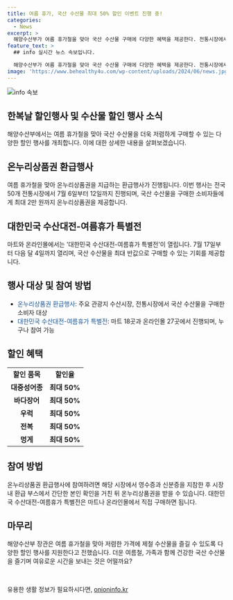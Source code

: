 ```yaml
---
title: 여름 휴가, 국산 수산물 최대 50% 할인 이벤트 진행 중!
categories:
  - News
excerpt: >
  해양수산부가 여름 휴가철을 맞아 국산 수산물 구매에 다양한 혜택을 제공한다. 전통시장에서 온누리상품권 혜택을 받을 수 있으며, 마트와 온라인몰에서는 최대 50%의 할인 혜택이 제공된다. 또한, 대중성어종, 바다장어, 우럭, 전복, 멍게 등의 수산물에 할인 혜택이 적용되며, 자세한 내용은 공식 누리집에서 확인할 수 있다. 해수부 장관은 무더운 여름에 가족과 함께 제철 수산물을 즐기며 휴식을 취하길 바란다. (출처: 정책브리핑 www.korea.kr)
feature_text: >
  ## info 실시간 뉴스 속보입니다.

  해양수산부가 여름 휴가철을 맞아 국산 수산물 구매에 다양한 혜택을 제공한다. 전통시장에서 온누리상품권 혜택을 받을 수 있으며, 마트와 온라인몰에서는 최대 50%의 할인 혜택이 제공된다. 또한, 대중성어종, 바다장어, 우럭, 전복, 멍게 등의 수산물에 할인 혜택이 적용되며, 자세한 내용은 공식 누리집에서 확인할 수 있다. 해수부 장관은 무더운 여름에 가족과 함께 제철 수산물을 즐기며 휴식을 취하길 바란다. (출처: 정책브리핑 www.korea.kr)
image: 'https://www.behealthy4u.com/wp-content/uploads/2024/06/news.jpg'
---
```


<p><img src="https://www.behealthy4u.com/wp-content/uploads/2024/06/news.jpg" alt="info 속보" /></p>

<h2 data-ke-size="size26">한복날 할인행사 및 수산물 할인 행사 소식</h2>

<p data-ke-size="size16">해양수산부에서는 여름 휴가철을 맞아 국산 수산물을 더욱 저렴하게 구매할 수 있는 다양한 할인 행사를 개최합니다. 이에 대한 상세한 내용을 살펴보겠습니다.</p>

<h2 data-ke-size="size24">온누리상품권 환급행사</h2>

<p data-ke-size="size16">여름 휴가철을 맞아 온누리상품권을 지급하는 환급행사가 진행됩니다. 
이번 행사는 전국 50개 전통시장에서 7월 6일부터 12일까지 진행되며, 국산 수산물을 구매한 소비자들에게 최대 2만 원까지 온누리상품권을 제공합니다.</p>

<h2 data-ke-size="size24">대한민국 수산대전-여름휴가 특별전</h2>

<p data-ke-size="size16">마트와 온라인몰에서는 '대한민국 수산대전-여름휴가 특별전'이 열립니다. 7월 17일부터 다음 달 4일까지 열리며, 국산 수산물을 최대 반값으로 구매할 수 있는 기회를 제공합니다.</p>

<h2 data-ke-size="size24">행사 대상 및 참여 방법</h2>

<ul>
  <li><span style="color: #1a5490;">온누리상품권 환급행사</span>: 주요 관광지 수산시장, 전통시장에서 국산 수산물을 구매한 소비자 대상</li>
  <li><span style="color: #1a5490;">대한민국 수산대전-여름휴가 특별전</span>: 마트 18곳과 온라인몰 27곳에서 진행되며, 누구나 참여 가능</li>
</ul>

<h2 data-ke-size="size24">할인 혜택</h2>

<table>
  <tr>
    <td style="text-align: center; height: 17px;"><b>할인 품목</b></td>
    <td style="text-align: center; height: 17px;"><b>할인율</b></td>
  </tr>
  <tr>
    <td style="text-align: center; height: 17px;"><b>대중성어종</b></td>
    <td style="text-align: center; height: 17px;"><b>최대 50%</b></td>
  </tr>
  <tr>
    <td style="text-align: center; height: 17px;"><b>바다장어</b></td>
    <td style="text-align: center; height: 17px;"><b>최대 50%</b></td>
  </tr>
  <tr>
    <td style="text-align: center; height: 17px;"><b>우럭</b></td>
    <td style="text-align: center; height: 17px;"><b>최대 50%</b></td>
  </tr>
  <tr>
    <td style="text-align: center; height: 17px;"><b>전복</b></td>
    <td style="text-align: center; height: 17px;"><b>최대 50%</b></td>
  </tr>
  <tr>
    <td style="text-align: center; height: 17px;"><b>멍게</b></td>
    <td style="text-align: center; height: 17px;"><b>최대 50%</b></td>
  </tr>
</table>

<h2 data-ke-size="size24">참여 방법</h2>

<p data-ke-size="size16">온누리상품권 환급행사에 참여하려면 해당 시장에서 영수증과 신분증을 지참한 후 시장 내 환급 부스에서 간단한 본인 확인을 거친 뒤 온누리상품권을 받을 수 있습니다. 
대한민국 수산대전-여름휴가 특별전은 마트나 온라인몰에서 직접 구매하면 됩니다.</p>

<h2 data-ke-size="size24">마무리</h2>

<p data-ke-size="size16">해양수산부 장관은 여름 휴가철을 맞아 저렴한 가격에 제철 수산물을 즐길 수 있도록 다양한 할인 행사를 지원한다고 전했습니다. 
더운 여름철, 가족과 함께 건강한 국산 수산물을 즐기며 여유로운 시간을 보내는 것은 어떨까요?</p>

<p data-ke-size="size16">&nbsp;</p>
유용한 생활 정보가 필요하시다면, <a href="https://onioninfo.kr" rel="dofollow">onioninfo.kr</a>


